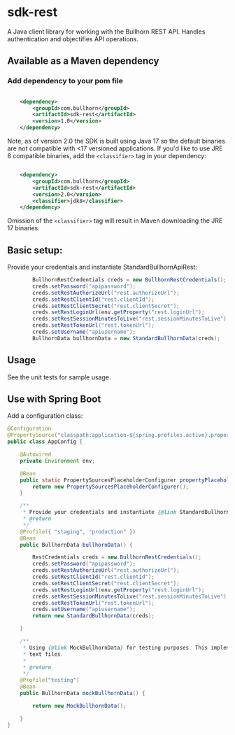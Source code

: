 # sdk-rest
A Java client library for working with the Bullhorn REST API. Handles authentication and objectifies API operations.

## Available as a Maven dependency

### Add dependency to your pom file

```xml

	<dependency>
		<groupId>com.bullhorn</groupId>
		<artifactId>sdk-rest</artifactId>
		<version>1.0</version>
	</dependency>
```
Note, as of version 2.0 the SDK is built using Java 17 so the default binaries are not compatible with <17 versioned applications.
If you'd like to use JRE 8 compatible binaries, add the `<classifier>` tag in your dependency:

```xml

	<dependency>
		<groupId>com.bullhorn</groupId>
		<artifactId>sdk-rest</artifactId>
		<version>2.0</version>
        <classifier>jdk8</classifier>
	</dependency>
```

Omission of the `<classifier>` tag will result in Maven downloading the JRE 17 binaries.

## Basic setup:

Provide your credentials and instantiate StandardBullhornApiRest:
```java
        BullhornRestCredentials creds = new BullhornRestCredentials();
		creds.setPassword("apipassword");
		creds.setRestAuthorizeUrl("rest.authorizeUrl");
		creds.setRestClientId("rest.clientId");
		creds.setRestClientSecret("rest.clientSecret");
		creds.setRestLoginUrl(env.getProperty("rest.loginUrl");
		creds.setRestSessionMinutesToLive("rest.sessionMinutesToLive");
		creds.setRestTokenUrl("rest.tokenUrl");
		creds.setUsername("apiusername");
		BullhornData bullhornData = new StandardBullhornData(creds);
```


## Usage

See the unit tests for sample usage.

## Use with Spring Boot

Add a configuration class:
```java
@Configuration
@PropertySource("classpath:application-${spring.profiles.active}.properties")
public class AppConfig {

	@Autowired
	private Environment env;

	@Bean
	public static PropertySourcesPlaceholderConfigurer propertyPlaceholderConfigurer() {
		return new PropertySourcesPlaceholderConfigurer();
	}

	/**
	 * Provide your credentials and instantiate {@link StandardBullhornData} with those.
	 * @return
	 */
	@Profile({ "staging", "production" })
	@Bean
	public BullhornData bullhornData() {

		RestCredentials creds = new BullhornRestCredentials();
        creds.setPassword("apipassword");
        creds.setRestAuthorizeUrl("rest.authorizeUrl");
        creds.setRestClientId("rest.clientId");
        creds.setRestClientSecret("rest.clientSecret");
        creds.setRestLoginUrl(env.getProperty("rest.loginUrl");
        creds.setRestSessionMinutesToLive("rest.sessionMinutesToLive");
        creds.setRestTokenUrl("rest.tokenUrl");
        creds.setUsername("apiusername");
		return new StandardBullhornData(creds);

	}

	/**
	 * Using {@link MockBullhornData} for testing purposes. This implementation of {@link BullhornData} uses test data stored in local
	 * text files.
	 * 
	 * @return
	 */
	@Profile("testing")
	@Bean
	public BullhornData mockBullhornData() {

		return new MockBullhornData();

	}
}
```
